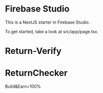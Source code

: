 # Firebase Studio

This is a NextJS starter in Firebase Studio.

To get started, take a look at src/app/page.tsx.
# Return-Verify
# ReturnChecker

Build&Earn=100%
